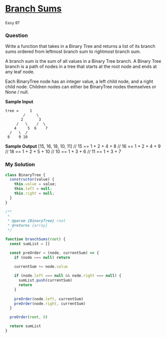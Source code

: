 # [Branch Sums](https://www.algoexpert.io/questions/branch-sums)

`Easy` `BT`

### Question
Write a function that takes in a Binary Tree and returns a list of its branch sums ordered from leftmost branch sum to rightmost branch sum.

A branch sum is the sum of all values in a Binary Tree branch. A Binary Tree branch is a path of nodes in a tree that starts at the root node and ends at any leaf node.

Each BinaryTree node has an integer value, a left child node, and a right child node. Children nodes can either be BinaryTree nodes themselves or None / null.

**Sample Input**
```
tree =     1
        /     \
       2       3
     /   \    /  \
    4     5  6    7
  /   \  /
 8    9 10
```

**Sample Output**
[15, 16, 18, 10, 11]
// 15 == 1 + 2 + 4 + 8
// 16 == 1 + 2 + 4 + 9
// 18 == 1 + 2 + 5 + 10
// 10 == 1 + 3 + 6
// 11 == 1 + 3 + 7

### My Solution
```js
class BinaryTree {
  constructor(value) {
    this.value = value;
    this.left = null;
    this.right = null;
  }
}

/**
 * 
 * @param {BinaryTree} root 
 * @returns {array}
 */

function branchSums(root) {
  const sumList = []

  const preOrder = (node, currentSum) => {
    if (node === null) return
    
    currentSum += node.value

    if (node.left === null && node.right === null) {
      sumList.push(currentSum)
      return 
    }
    
    preOrder(node.left, currentSum)
    preOrder(node.right, currentSum)
  }

  preOrder(root, 0)

  return sumList
}
```
